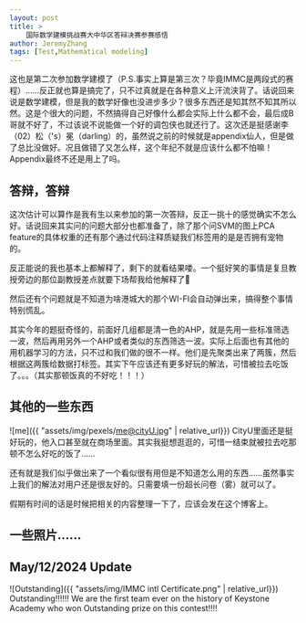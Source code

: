 ```yaml
---
layout: post
title: >
    国际数学建模挑战赛大中华区答辩决赛参赛感悟
author: JeremyZhang
tags: [Test,Mathematical modeling]
---
```

这也是第二次参加数学建模了（P.S.事实上算是第三次？毕竟IMMC是两段式的赛程）……反正就也算是搞完了，只不过真就是在各种意义上汗流浃背了。话说回来说是数学建模，但是我的数学好像也没进步多少？很多东西还是知其然不知其所以然。这是个很大的问题，不然搞得自己好像什么都会实际上什么都不会，最后成B哥就不好了，不过该说不说能做一个好的调包侠也就还行了。这次还是挺感谢李（02）松（'s）冕（darling）的，虽然说之前的时候就是appendix仙人，但是做了总比没做好。况且做错了又怎么样，这个年纪不就是应该什么都不怕嘛！Appendix最终不还是用上了吗。
## 答辩，答辩
这次估计可以算作是我有生以来参加的第一次答辩，反正一挑十的感觉确实不怎么好。话说回来其实问的问题大部分也都准备了，除了那个问SVM的图上PCA feature的具体权重的还有那个通过代码注释质疑我们标签用的是是否拥有宠物的。

反正能说的我也基本上都解释了，剩下的就看结果喽。一个挺好笑的事情是复旦教授旁边的那位副教授差点就要下场帮我给他解释了🤣

然后还有个问题就是不知道为啥港城大的那个WI-FI会自动弹出来，搞得整个事情特别慌乱。

其实今年的题挺奇怪的，前面好几组都是清一色的AHP，就是先用一些标准筛选一波，然后再用另外一个AHP或者类似的东西筛选一波。实际上后面也有其他的用机器学习的方法，只不过和我们做的很不一样。他们是先聚类出来了两簇，然后根据这两簇给数据打标签。其实下午应该还有更多好玩的解法，可惜被拉去吃饭了。。。（其实那顿饭真的不好吃！！！）
## 其他的一些东西
![me]({{ "assets/img/pexels/me@cityU.jpg" | relative_url}})
CityU里面还是挺好玩的，他入口甚至就在商场里面。其实我挺想逛逛的，可惜一结束就被拉去吃那顿不怎么好吃的饭了……

还有就是我们似乎做出来了一个看似很有用但是不知道怎么用的东西……虽然事实上我们的解法对用户还是很友好的。只需要填一份超长问卷（雾）就可以了。

假期有时间的话是时候把相关的内容整理一下了，应该会发在这个博客上。
## 一些照片……


## May/12/2024 Update
![Outstanding]({{ "assets/img/IMMC intl Certificate.png" | relative_url}})
Outstanding!!!!!! We are the first team ever on the history of Keystone Academy who won Outstanding prize on this contest!!!!